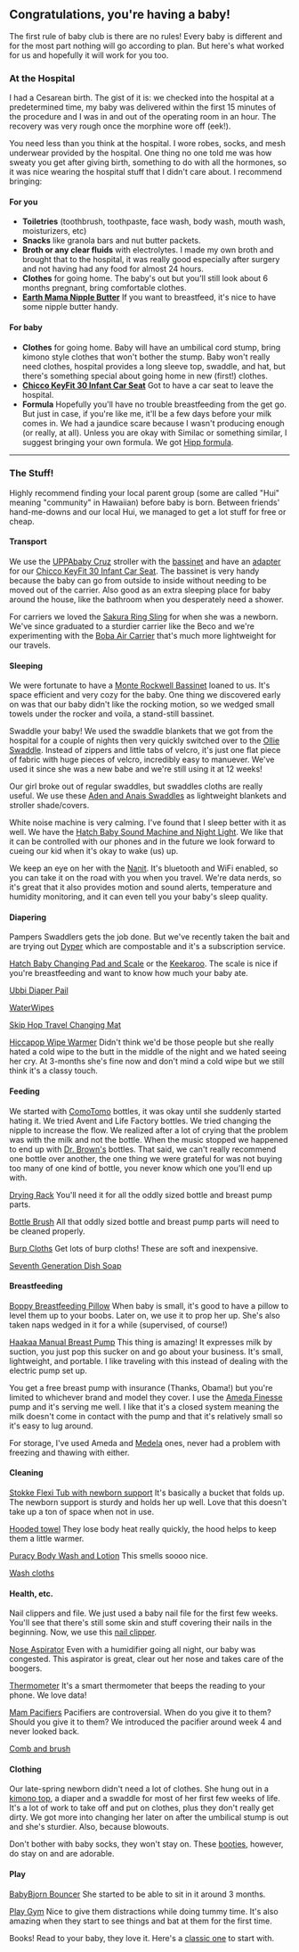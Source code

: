 ## Congratulations, you're having a baby!

The first rule of baby club is there are no rules! Every baby is different and for the most part nothing will go according to plan. But here's what worked for us and hopefully it will work for you too. 

<!--I had a Cesarean birth. The day of our delivery, we very calmly gathered our things and went over to the hospital for our appointment. While waiting for the procedure, doctors, anesthesiologists, and nurses explained their roles and answered all of my lingering questions. They also placed an IV port and scanned the belly one more time. I walked into the OR with the team and got a spinal block administered (eek!). I felt overwhelming nausea as soon as I laid down so the anesthesiologist gave me some medicine for it. The teeth-chatter and trembling, however, cannot be medically fixed. I just tried to focus my attention on breathing. Shortly thereafter, my partner joined me in the OR.  Within 15 minutes or so, our baby was delivered. 45 minutes or so later, I was wheeled into the recovery room with a newborn in tow. -->

### At the Hospital
I had a Cesarean birth. The gist of it is: we checked into the hospital at a predetermined time, my baby was delivered within the first 15 minutes of the procedure and I was in and out of the operating room in an hour. The recovery was very rough once the morphine wore off (eek!).

You need less than you think at the hospital. I wore robes, socks, and mesh underwear provided by the hospital. One thing no one told me was how sweaty you get after giving birth, something to do with all the hormones, so it was nice wearing the hospital stuff that I didn't care about. I recommend bringing:

#### For you
- **Toiletries** (toothbrush, toothpaste, face wash, body wash, mouth wash, moisturizers, etc)
- **Snacks** like granola bars and nut butter packets.
- **Broth or any clear fluids** with electrolytes. I made my own broth and brought that to the hospital, it was really good especially after surgery and not having had any food for almost 24 hours.
- **Clothes** for going home. The baby's out but you'll still look about 6 months pregnant, bring comfortable clothes. 
- **[Earth Mama Nipple Butter](https://amzn.to/2KWqVue)** If you want to breastfeed, it's nice to have some nipple butter handy. 

#### For baby
- **Clothes** for going home. Baby will have an umbilical cord stump, bring kimono style clothes that won't bother the stump. Baby won't really need clothes, hospital provides a long sleeve top, swaddle, and hat, but there's something special about going home in new (first!) clothes. 
- **[Chicco KeyFit 30 Infant Car Seat](https://amzn.to/2ZhtRqq)** Got to have a car seat to leave the hospital.
- **Formula** Hopefully you'll have no trouble breastfeeding from the get go. But just in case, if you're like me, it'll be a few days before your milk comes in. We had a jaundice scare because I wasn't producing enough (or really, at all). Unless you are okay with Similac or something similar, I suggest bringing your own formula. We got [Hipp formula](https://www.hipp.com/). 

---

### The Stuff!
Highly recommend finding your local parent group (some are called "Hui" meaning "community" in Hawaiian) before baby is born. Between friends' hand-me-downs and our local Hui, we managed to get a lot stuff for free or cheap.

#### Transport
We use the [UPPAbaby Cruz](https://amzn.to/31SON8Y) stroller with the [bassinet](https://amzn.to/2Z7x0xN) and have an [adapter](https://smile.amazon.com/UPPAbaby-Infant-Seat-Adapter-Chicco/dp/B00OC8WJU0/ref=sr_1_2?crid=1CT5TYXURCXG4&keywords=uppababy+chicco+infant+car+seat+adapter&qid=1566330624&s=gateway&sprefix=uppababy+chicco+%2Caps%2C139&sr=8-2) for our [Chicco KeyFit 30 Infant Car Seat](https://amzn.to/2ZhtRqq). The bassinet is very handy because the baby can go from outside to inside without needing to be moved out of the carrier. Also good as an extra sleeping place for baby around the house, like the bathroom when you desperately need a shower.

For carriers we loved the [Sakura Ring Sling](https://sakurabloom.com/collections/shop-all/products/flax) for when she was a newborn. We've since graduated to a sturdier carrier like the Beco and we're experimenting with the [Boba Air Carrier](https://amzn.to/2HiUXaC) that's much more lightweight for our travels.

#### Sleeping
We were fortunate to have a [Monte Rockwell Bassinet](https://amzn.to/31YlEJx) loaned to us. It's space efficient and very cozy for the baby. One thing we discovered early on was that our baby didn't like the rocking motion, so we wedged small towels under the rocker and voila, a stand-still bassinet. 

Swaddle your baby! We used the swaddle blankets that we got from the hospital for a couple of nights then very quickly switched over to the [Ollie Swaddle](https://amzn.to/31VLzkV). Instead of zippers and little tabs of velcro, it's just one flat piece of fabric with huge pieces of velcro, incredibly easy to manuever. We've used it since she was a new babe and we're still using it at 12 weeks! 

Our girl broke out of regular swaddles, but swaddles cloths are really useful. We use these [Aden and Anais Swaddles](https://amzn.to/2HAUfWj) as lightweight blankets and stroller shade/covers.

White noise machine is very calming. I've found that I sleep better with it as well. We have the [Hatch Baby Sound Machine and Night Light](https://amzn.to/31SpjIH). We like that it can be controlled with our phones and in the future we look forward to cueing our kid when it's okay to wake (us) up. 

We keep an eye on her with the [Nanit](https://amzn.to/31SIXEl). It's bluetooth and WiFi enabled, so you can take it on the road with you when you travel. We're data nerds, so it's great that it also provides motion and sound alerts, temperature and humidity monitoring, and it can even tell you your baby's sleep quality. 

#### Diapering
Pampers Swaddlers gets the job done. But we've recently taken the bait and are trying out [Dyper](https://getdyper.com/?ref=liztan) which are compostable and it's a subscription service. 

[Hatch Baby Changing Pad and Scale](https://amzn.to/320oFJl) or the [Keekaroo](https://amzn.to/31VGtVH). The scale is nice if you're breastfeeding and want to know how much your baby ate. 

[Ubbi Diaper Pail](https://amzn.to/31QrZ9E) 

[WaterWipes](https://amzn.to/2ZkLLIX)

[Skip Hop Travel Changing Mat](https://amzn.to/2HlcjTZ) 

[Hiccapop Wipe Warmer](https://amzn.to/2MYh6PZ) Didn't think we'd be those people but she really hated a cold wipe to the butt in the middle of the night and we hated seeing her cry. At 3-months she's fine now and don't mind a cold wipe but we still think it's a classy touch.


#### Feeding
We started with [ComoTomo](https://amzn.to/2MJty5S) bottles, it was okay until she suddenly started hating it. We tried Avent and Life Factory bottles. We tried changing the nipple to increase the flow. We realized after a lot of crying that the problem was with the milk and not the bottle. When the music stopped we happened to end up with [Dr. Brown's](https://amzn.to/2MJno5L) bottles. That said, we can't really recommend one bottle over another, the one thing we were grateful for was not buying too many of one kind of bottle, you never know which one you'll end up with. 

[Drying Rack](https://amzn.to/2Uhk82d) You'll need it for all the oddly sized bottle and breast pump parts.

[Bottle Brush](https://amzn.to/2Pkl8nr) All that oddly sized bottle and breast pump parts will need to be cleaned properly.

[Burp Cloths](https://amzn.to/2NF8q05) Get lots of burp cloths! These are soft and inexpensive.

[Seventh Generation Dish Soap](https://amzn.to/2ZxteJd)

#### Breastfeeding

[Boppy Breastfeeding Pillow](https://amzn.to/2zBXSa2) When baby is small, it's good to have a pillow to level them up to your boobs. Later on, we use it to prop her up. She's also taken naps wedged in it for a while (supervised, of course!)

[Haakaa Manual Breast Pump](https://amzn.to/2NJc8G0) This thing is amazing! It expresses milk by suction, you just pop this sucker on and go about your business. It's small, lightweight, and portable. I like traveling with this instead of dealing with the electric pump set up.

You get a free breast pump with insurance (Thanks, Obama!) but you're limited to whichever brand and model they cover. I use the [Ameda Finesse](https://amzn.to/2zEjDWD) pump and it's serving me well. I like that it's a closed system meaning the milk doesn't come in contact with the pump and that it's relatively small so it's easy to lug around. 

For storage, I've used Ameda and [Medela](https://amzn.to/2MOCHKv) ones, never had a problem with freezing and thawing with either.

#### Cleaning

[Stokke Flexi Tub with newborn support](https://amzn.to/2zCYLin) It's basically a bucket that folds up. The newborn support is sturdy and holds her up well. Love that this doesn't take up a ton of space when not in use.

[Hooded towel](https://amzn.to/2zBo3xB) They lose body heat really quickly, the hood helps to keep them a little warmer.

[Puracy Body Wash and Lotion](https://amzn.to/2NHF6X1) This smells soooo nice.

[Wash cloths](https://amzn.to/2LiHbG8) 


#### Health, etc.

Nail clippers and file. We just used a baby nail file for the first few weeks. You'll see that there's still some skin and stuff covering their nails in the beginning. Now, we use this [nail clipper](https://amzn.to/2ZHO3Si). 

[Nose Aspirator](https://amzn.to/2ZMiMxW) Even with a humidifier going all night, our baby was congested. This aspirator is great, clear out her nose and takes care of the boogers.

[Thermometer](https://amzn.to/2ZHlYur) It's a smart thermometer that beeps the reading to your phone. We love data!

[Mam Pacifiers](https://amzn.to/2LbpEAM) Pacifiers are controversial. When do you give it to them? Should you give it to them?  We introduced the pacifier around week 4 and never looked back. 

[Comb and brush](https://amzn.to/2zHolmG)

#### Clothing

Our late-spring newborn didn't need a lot of clothes. She hung out in a [kimono top](https://amzn.to/2zHmXjG), a diaper and a swaddle for most of her first few weeks of life. It's a lot of work to take off and put on clothes, plus they don't really get dirty. We got more into changing her later on after the umbilical stump is out and she's sturdier. Also, because blowouts. 

Don't bother with baby socks, they won't stay on. These [booties](https://amzn.to/2PvjkIs), however, do stay on and are adorable.

#### Play

[BabyBjorn Bouncer](https://amzn.to/2ZDRaL1) She started to be able to sit in it around 3 months. 

[Play Gym](https://amzn.to/2NGXy1W) Nice to give them distractions while doing tummy time. It's also amazing when they start to see things and bat at them for the first time. 

Books! Read to your baby, they love it. Here's a [classic one](https://amzn.to/2NI6P9Z) to start with. 
